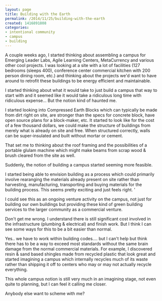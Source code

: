 ```yaml
---
layout: page
title: Building with the Earth
permalink: /2014/11/25/building-with-the-earth
created: 1416891808
categories:
- intentional community
- campus
- building
---
```


A couple weeks ago, I started thinking about assembling a campus for Emerging Leader Labs, Agile Learning Centers, MetaCurrency and various other cool projects. I was looking at a site with a lot of facilities (127 bedrooms (sleeps 400), conference center commercial kitchen with 200 person dining room, etc.) and thinking about the projects we'd want to have around to retrofit these buildings to be energy efficient and maintainable.

I started thinking about what it would take to just build a campus that way to start with and it seemed like it would take a ridiculous long time with ridiculous expense… But the notion kind of haunted me.

I started looking into Compressed Earth Blocks which can typically be made from dirt right on site, are stronger than the specs for concrete block, have open source plans for a block-maker, etc. It started to look like for the cost of a few thousand dollars, we could make the structure of buildings from merely what is already on site and free. When structured correctly, walls can be super-insulated and built without mortar or cement.

That set me to thinking about the roof framing and the possibilities of a portable glulam machine which might make beams from scrap wood & brush cleared from the site as well.

Suddenly, the notion of building a campus started seeming more feasible.

I started being able to envision building as a process which could primarily involve rearanging the materials already present on site rather than harvesting, manufacturing, transporting and buying materials for the building process. This seems pretty exciting and just feels right. '

I could see this as an ongoing venture activity on the campus, not just for building our own buildings but providing these kind of green building services to the larger community as a commercial venture.

Don't get me wrong. I understand there is still significant cost involved in the infrastructure (plumbing & electrical) and finish work. But I think I can see some ways for this to be a bit easier than normal.

Yes.. we have to work within building codes…. but I can't help but think there has to be a way to exceed most standards without the same brain damage from the normal commercial materials.  For example, I discovered resin & sand based shingles made from recycled plastic that look great and started imagining a campus which internally recycles much of its waste rather than shipping it off to centers who may or may not actually recycle everything.

This whole campus notion is still very much in an imagining stage, not even quite to planning, but I can feel it calling me closer.

Anybody else want to scheme with me?
